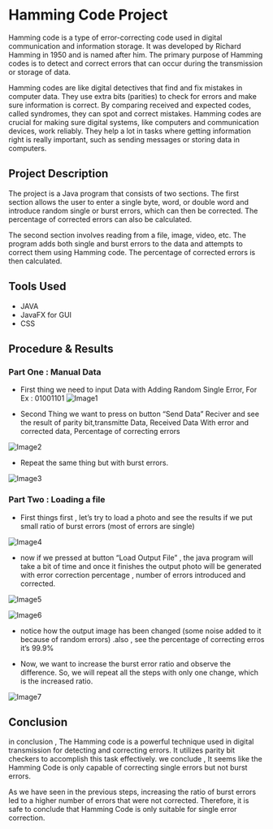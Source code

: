 # Hamming Code Project

Hamming code is a type of error-correcting code used in digital
communication and information storage. It was developed by Richard
Hamming in 1950 and is named after him. The primary purpose of Hamming
codes is to detect and correct errors that can occur during the
transmission or storage of data.

Hamming codes are like digital detectives that find and fix mistakes in
computer data. They use extra bits (parities) to check for errors and make
sure information is correct. By comparing received and expected codes,
called syndromes, they can spot and correct mistakes. Hamming codes are
crucial for making sure digital systems, like computers and communication
devices, work reliably. They help a lot in tasks where getting information
right is really important, such as sending messages or storing data in
computers.

## Project Description

The project is a Java program that consists of two sections. The first
section allows the user to enter a single byte, word, or double word and
introduce random single or burst errors, which can then be corrected. The
percentage of corrected errors can also be calculated.

The second section involves reading from a file, image, video, etc. The
program adds both single and burst errors to the data and attempts to
correct them using Hamming code. The percentage of corrected errors is
then calculated.

## Tools Used

- JAVA
- JavaFX for GUI
- CSS

## Procedure & Results

### Part One : Manual Data

- First thing we need to input Data with Adding Random
  Single Error, For Ex : 01001101
  ![Image1](assets/1.PNG)

- Second Thing we want to press on button “Send Data” Reciver and see the result of parity bit,transmitte Data, Received Data With error and corrected data, Percentage of correcting errors

![Image2](assets/2.PNG)

- Repeat the same thing but with burst errors.

![Image3](assets/3.PNG)

### Part Two : Loading a file

- First things first , let’s try to load a photo and see the
  results if we put small ratio of burst errors (most of errors
  are single)

![Image4](assets/4.PNG)

- now if we pressed at button “Load Output File” , the java
  program will take a bit of time and once it finishes the output
  photo will be generated with error correction percentage ,
  number of errors introduced and corrected.

![Image5](assets/5.PNG)

![Image6](assets/6.PNG)

- notice how the output image has been changed (some
  noise added to it because of random errors) .also , see the
  percentage of correcting erros it’s 99.9%

- Now, we want to increase the burst error ratio and
  observe the difference. So, we will repeat all the steps
  with only one change, which is the increased ratio.

![Image7](assets/7.PNG)

## Conclusion

in conclusion , The Hamming code is a powerful
technique used in digital transmission for detecting and
correcting errors. It utilizes parity bit checkers to
accomplish this task effectively.
we conclude , It seems like the Hamming Code is only
capable of correcting single errors but not burst
errors.

As we have seen in the previous steps,
increasing the ratio of burst errors led to a higher
number of errors that were not corrected. Therefore, it
is safe to conclude that Hamming Code is only suitable
for single error correction.
